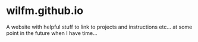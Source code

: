 # wilfm.github.io

A website with helpful stuff to link to projects and instructions etc... at some point in the future when I have time...
